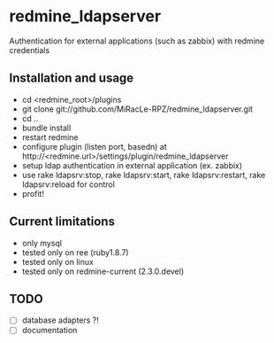 redmine_ldapserver
==================

Authentication for external applications (such as zabbix) with redmine credentials


Installation and usage
-------------------------

* cd &lt;redmine_root&gt;/plugins
* git clone git://github.com/MiRacLe-RPZ/redmine_ldapserver.git
* cd ..
* bundle install
* restart redmine
* configure plugin (listen port, basedn) at http://&lt;redmine.url&gt;/settings/plugin/redmine_ldapserver
* setup ldap authentication in external application (ex. zabbix)
* use rake ldapsrv:stop, rake ldapsrv:start, rake ldapsrv:restart, rake ldapsrv:reload for control
* profit!

Current limitations
-------------------------

* only mysql
* tested only on ree (ruby1.8.7)
* tested only on linux
* tested only on redmine-current (2.3.0.devel)


TODO
-------------------------

- [ ] database adapters ?!
- [ ] documentation
